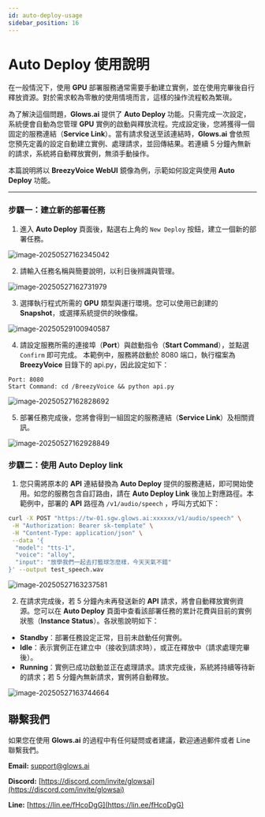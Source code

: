 ```yaml
---
id: auto-deploy-usage
sidebar_position: 16
---
```


# Auto Deploy 使用說明

在一般情況下，使用 **GPU** 部署服務通常需要手動建立實例，並在使用完畢後自行釋放資源。對於需求較為零散的使用情境而言，這樣的操作流程較為繁瑣。

為了解決這個問題，**Glows.ai** 提供了 **Auto Deploy** 功能。只需完成一次設定，系統便會自動為您管理 **GPU** 實例的啟動與釋放流程。完成設定後，您將獲得一個固定的服務連結（**Service Link**）。當有請求發送至該連結時，**Glows.ai** 會依照您預先定義的設定自動建立實例、處理請求，並回傳結果。若連續 5 分鐘內無新的請求，系統將自動釋放實例，無須手動操作。

本篇說明將以 **BreezyVoice WebUI** 鏡像為例，示範如何設定與使用 **Auto Deploy** 功能。

---

### 步驟一：建立新的部署任務

1. 進入 **Auto Deploy** 頁面後，點選右上角的 `New Deploy` 按鈕，建立一個新的部署任務。

![image-20250527162345042](../../../../../docs/docs-images/p13/14.png)

2. 請輸入任務名稱與簡要說明，以利日後辨識與管理。

![image-20250527162731979](../../../../../docs/docs-images/p13/15.png)

3. 選擇執行程式所需的 **GPU** 類型與運行環境。您可以使用已創建的 **Snapshot**，或選擇系統提供的映像檔。

![image-20250529100940587](../../../../../docs/docs-images/p13/20.png)

4. 請設定服務所需的連接埠（**Port**）與啟動指令（**Start Command**），並點選 `Confirm` 即可完成。
   本範例中，服務將啟動於 8080 端口，執行檔案為 **BreezyVoice** 目錄下的 api.py，因此設定如下：

```
Port: 8080
Start Command: cd /BreezyVoice && python api.py
```

![image-20250527162828692](../../../../../docs/docs-images/p13/16.png)

5. 部署任務完成後，您將會得到一組固定的服務連結（**Service Link**）及相關資訊。

![image-20250527162928849](../../../../../docs/docs-images/p13/17.png)

### 步驟二：使用 Auto Deploy link

1. 您只需將原本的 **API** 連結替換為 **Auto Deploy** 提供的服務連結，即可開始使用。如您的服務包含自訂路由，請在 **Auto Deploy Link** 後加上對應路徑。本範例中，部署的 **API** 路徑為 `/v1/audio/speech` ，呼叫方式如下：

```bash
curl -X POST "https://tw-01.sgw.glows.ai:xxxxxx/v1/audio/speech" \
 -H "Authorization: Bearer sk-template" \
 -H "Content-Type: application/json" \
 --data '{
  "model": "tts-1",
  "voice": "alloy",
  "input": "放學我們一起去打籃球怎麼樣，今天天氣不錯"
}' --output test_speech.wav
```

![image-20250527163237581](../../../../../docs/docs-images/p13/18.png)

2. 在請求完成後，若 5 分鐘內未再發送新的 **API** 請求，將會自動釋放實例資源。您可以在 **Auto Deploy** 頁面中查看該部署任務的累計花費與目前的實例狀態（**Instance Status**）。各狀態說明如下：

- **Standby**：部署任務設定正常，目前未啟動任何實例。
- **Idle**：表示實例正在建立中（接收到請求時），或正在釋放中（請求處理完畢後）。
- **Running**：實例已成功啟動並正在處理請求。請求完成後，系統將持續等待新的請求；若 5 分鐘內無新請求，實例將自動釋放。

![image-20250527163744664](../../../../../docs/docs-images/p13/19.png)

## 聯繫我們

如果您在使用 **Glows.ai** 的過程中有任何疑問或者建議，歡迎通過郵件或者 Line 聯繫我們。

**Email:** [support@glows.ai](mailto:support@glows.ai)

**Discord:** [https://discord.com/invite/glowsai](https://discord.com/invite/glowsai)

**Line:** [https://lin.ee/fHcoDgG](https://lin.ee/fHcoDgG)
